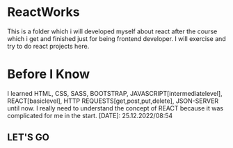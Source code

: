# ReactWorks
This is a folder which i will developed myself about react after the course which i get and finished just for being frontend developer. I will exercise and try to do react projects here.
# Before I Know
I learned HTML, CSS, SASS, BOOTSTRAP, JAVASCRIPT[intermediatelevel], REACT[basiclevel], HTTP REQUESTS[get,post,put,delete], JSON-SERVER until now. I really need to understand the concept of REACT because it was complicated for me in the start.
[DATE]: 25.12.2022/08:54
## LET'S GO
